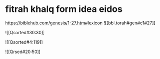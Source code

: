 # fitrah khalq form idea eidos

https://biblehub.com/genesis/1-27.htm#lexicon
![[bbl.torah#gen#c1#27]]

![[Qsorted#30:30]]

![[Qsorted#4:119]]

![[Qrsed#20:50]]